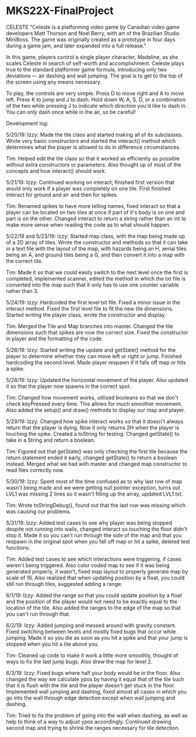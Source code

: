 # MKS22X-FinalProject
CELESTE
“Celeste is a platforming video game by Canadian video game developers Matt Thorson and Noel Berry, with art of the Brazilian Studio MiniBoss. The game was originally created as a prototype in four days during a game jam, and later expanded into a full release.”


In this game, players control a single player character, Madeline, as she scales Celeste in search of self-worth and accomplishment. Celeste plays true to the standard platformer game formula, introducing only two deviations –- air dashing and wall jumping. The goal is to get to the top of the screen using any means necessary.

To play, the controls are very simple. Press D to move right and A to move left. Press K to jump and J to dash. Hold down W, A, S, D, or a combination of the two while pressing J to indicate which direction you'd like to dash in. You can only dash once while in the air, so be careful!



Development log:

5/20/19:
Izzy: Made the tile class and started making all of its subclasses. Wrote very basic constructors and started the interact() method which determines what the player is allowed to do in difference circumstances.

Tim: Helped edit the tile class so that it worked as efficiently as possible without extra constructors or parameters. Also thought up of most of the concepts and how interact() should work.


5/21/19:
Izzy: Continued working on interact, finished first version that would only work if a player was completely on one tile. First finished interact for ground and air and then for spikes.

Tim: Renamed spikes to have more telling names, fixed interact so that a player can be located on two tiles at once if part of it's body is on one and part is on the other. Changed interact to return a string rather than an int to make more sense when reading the code as to what should happen.


5/22/19 and 5/23/19:
Izzy: Started map class, with the map being made up of a 2D array of tiles. Wrote the constructor and methods so that it can take in a text file with the layout of the map, with hazards being an H, aerial tiles being an A, and ground tiles being a G, and then convert it into a map with the correct tile.

Tim: Made it so that we could easily switch to the next level once the first is completed, implemented scanner, edited the method in which the txt file is converted into the map such that it only has to use one counter variable rather than 3.


5/24/19:
Izzy: Hardcoded the first level txt file. Fixed a minor issue in the interact method. Fixed the first level file to fit the new tile dimensions. Started writing the player class, wrote the constructor and display.

Tim: Merged the Tile and Map branches into master. Changed the tile dimensions such that spikes are now the correct size. Fixed the constructor in player and the formatting of the code.


5/26/19:
Izzy: Started writing the update and getState() method for the player to determine whether they can move left or right or jump. Finished hardcoding the second level. Made player respawn if it falls off map or hits a spike.


5/28/19:
Izzy: Updated the horizontal movement of the player. Also updated it so that the player now spawns in the correct spot.

Tim: Changed how movement works, utilized booleans so that we don't check keyPressed every time. This allows for much smoother movement. Also added the setup() and draw() methods to display our map and player.


5/29/19:
Izzy: Changed how spike interact works so that it doesn't always return that the player is dying. Now it only returns 2H when the player is touching the spike. Created a toString for testing. Changed getState() to take in a String and return a boolean.

Tim: Figured out that getState() was only checking the first tile because the return statement ended it early, changed getState() to return a boolean instead. Merged what we had with master and changed map constructor to read files correctly now.


5/30/19:
Izzy: Spent most of the time confused as to why last row of map wasn't being made and we were getting null pointer exception, turns out LVL1 was missing 2 lines so it wasn't filling up the array, updated LVL1.txt.

Tim: Wrote toStringDebug(), found out that the last row was missing which was causing our problems.


5/31/19:
Izzy: Added test cases to see why player was being stopped despite not running into walls, changed interact so touching the floor didn't stop it. Made it so you can't run through the side of the map and that you respawn in the original spot when you fall off map or hit a spike, deleted test functions.

Tim: Added test cases to see which interactions were triggering, if cases weren't being triggered. Also color coded map to see if it was being generated properly, it wasn't, fixed map layout to properly generate map by scale of 16. Also realized that when updating position by a float, you could still run through tiles, suggested adding a range.


6/1/19:
Izzy: Added the range so that you could update position by a float and the position of the player would not need to be exactly equal to the location of the tile. Also added the ranges to the edge of the map so that you can't run through that.


6/2/19:
Izzy: Added jumping and messed around with gravity constant. Fixed switching between levels and mostly fixed bugs that occur while jumping. Made it so you die as soon as you hit a spike and that your jump is stopped when you hit a tile above you.

Tim: Cleaned up code to make it work a little more smoothly, thought of ways to fix the last jump bugs. Also drew the map for level 2.


6/3/19:
Izzy: Fixed bugs where half your body would be in the floor. Also changed the way we calculate ypos by having it equal that of the tile such that it is flush with the tile and the player doesn't get stuck in the floor. Implemented wall jumping and dashing, fixed almost all cases in which you go into the wall through edge detection except when wall jumping and dashing.

Tim: Tried to fix the problem of going into the wall when dashing, as well as help to think of a way to adjust ypos accordingly. Continued drawing second map and trying to shrink the ranges necessary for tile detection.
